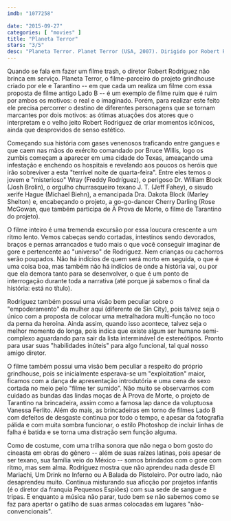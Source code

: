 ```yaml
---
imdb: "1077258"

date: "2015-09-27"
categories: [ "movies" ]
title: "Planeta Terror"
stars: "3/5"
desc: "Planeta Terror. Planet Terror (USA, 2007). Dirigido por Robert Rodriguez. Escrito por Robert Rodriguez. Com Rose McGowan, Freddy Rodríguez, Josh Brolin, Marley Shelton, Jeff Fahey, Michael Biehn, Rebel Rodriguez, Bruce Willis, Naveen Andrews."
---
```

Quando se fala em fazer um filme trash, o diretor Robert Rodriguez não brinca em serviço. Planeta Terror, o filme-parceiro do projeto grindhouse criado por ele e Tarantino -- em que cada um realiza um filme com essa proposta de filme antigo Lado B -- é um exemplo de filme ruim que é ruim por ambos os motivos: o real e o imaginado. Porém, para realizar este feito ele precisa percorrer o destino de diferentes personagens que se tornam marcantes por dois motivos: as ótimas atuações dos atores que o interpretam e o velho jeito Robert Rodriguez de criar momentos icônicos, ainda que desprovidos de senso estético.

Começando sua história com gases venenosos traficando entre gangues e que caem nas mãos do exército comandado por Bruce Willis, logo os zumbis começam a aparecer em uma cidade do Texas, ameaçando uma infestação e enchendo os hospitais e revelando aos poucos os heróis que irão sobreviver a esta "terrível noite de quarta-feira". Entre eles temos o jovem e "misterioso" Wray (Freddy Rodríguez), o perigoso Dr. William Block (Josh Brolin), o orgulho churrasqueiro texano J. T. (Jeff Fahey), o sisudo xerife Hague (Michael Biehn), a emancipada Dra. Dakota Block (Marley Shelton) e, encabeçando o projeto, a go-go-dancer Cherry Darling (Rose McGowan, que também participa de À Prova de Morte, o filme de Tarantino do projeto).

O filme inteiro é uma tremenda excursão por essa loucura crescente a um ritmo lento. Vemos cabeças sendo cortadas, intestinos sendo devorados, braços e pernas arrancados e tudo mais o que você conseguir imaginar de gore e pertencente ao "universo" de Rodriguez. Nem crianças ou cachorros serão poupados. Não há indícios de quem será morto em seguida, o que é uma coisa boa, mas também não há indícios de onde a história vai, ou por que ela demora tanto para se desenvolver, o que é um ponto de interrogação durante toda a narrativa (até porque já sabemos o final da história: está no título).

Rodriguez também possui uma visão bem peculiar sobre o "empoderamento" da mulher aqui (diferente de Sin City), pois talvez seja o único com a proposta de colocar uma metralhadora multi-função no toco da perna da heroína. Ainda assim, quando isso acontece, talvez seja o melhor momento do longa, pois indica que existe algum ser humano semi-complexo aguardando para sair da lista interminável de estereótipos. Pronto para usar suas "habilidades inúteis" para algo funcional, tal qual nosso amigo diretor.

O filme também possui uma visão bem peculiar a respeito do próprio grindhouse, pois se inicialmente esperava-se um "exploitation" maior, ficamos com a dança de apresentação introdutória e uma cena de sexo cortada no meio pelo "filme ter sumido". Não muito se observarmos com cuidado as bundas das lindas moças de À Prova de Morte, o projeto de Tarantino na brincadeira, assim como a famosa lap dance da voluptuosa Vanessa Ferlito. Além do mais, as brincadeiras em torno de filmes Lado B com defeitos de desgaste continua por todo o tempo, e apesar da fotografia pálida e com muita sombra funcionar, o estilo Photoshop de incluir linhas de falha é batida e se torna uma distração sem função alguma.

Como de costume, com uma trilha sonora que não nega o bom gosto do cineasta em obras do gênero -- além de suas raízes latinas, pois apesar de ser texano, sua família veio do México -- somos brindados com o gore com ritmo, mas sem alma. Rodriguez mostra que não aprendeu nada desde El Mariachi, Um Drink no Inferno ou A Balada do Pistoleiro. Por outro lado, não desaprendeu muito. Continua misturando sua aficção por projetos infantis (é o diretor da franquia Pequenos Espiões) com sua sede de sangue e tripas. E enquanto a música não parar, tudo bem se não sabemos como se faz para apertar o gatilho de suas armas colocadas em lugares "não-convencionais".
